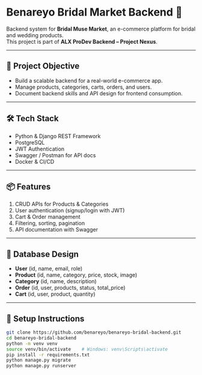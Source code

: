 # Benareyo Bridal Market Backend 💍

Backend system for **Bridal Muse Market**, an e-commerce platform for bridal and wedding products.  
This project is part of **ALX ProDev Backend – Project Nexus**.

---

## 🚀 Project Objective
- Build a scalable backend for a real-world e-commerce app.
- Manage products, categories, carts, orders, and users.
- Document backend skills and API design for frontend consumption.

---

## 🛠️ Tech Stack
- Python & Django REST Framework  
- PostgreSQL  
- JWT Authentication  
- Swagger / Postman for API docs  
- Docker & CI/CD

---

## 📦 Features
1. CRUD APIs for Products & Categories  
2. User authentication (signup/login with JWT)  
3. Cart & Order management  
4. Filtering, sorting, pagination  
5. API documentation with Swagger  

---

## 📂 Database Design
- **User** (id, name, email, role)  
- **Product** (id, name, category, price, stock, image)  
- **Category** (id, name, description)  
- **Order** (id, user, products, status, total_price)  
- **Cart** (id, user, product, quantity)  

---

## 🚦 Setup Instructions
```bash
git clone https://github.com/benareyo/benareyo-bridal-backend.git
cd benareyo-bridal-backend
python -m venv venv
source venv/bin/activate    # Windows: venv\Scripts\activate
pip install -r requirements.txt
python manage.py migrate
python manage.py runserver

